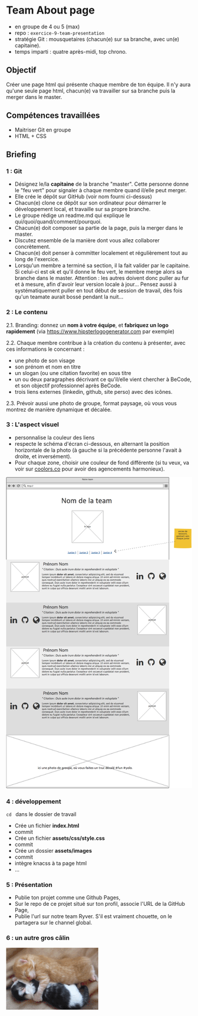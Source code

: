 # Team About page

- en groupe de 4 ou 5 (max)
- repo : `exercice-9-team-presentation`
- stratégie Git : mousquetaires (chacun(e) sur sa branche, avec un(e) capitaine).
- temps imparti : quatre après-midi, top chrono.

## Objectif
Créer une page html qui présente chaque membre de ton équipe. Il n'y aura qu'une seule page html, chacun(e) va travailler sur sa branche puis la merger dans le master.

## Compétences travaillées

- Maitriser Git en groupe
- HTML + CSS

## Briefing

### 1 : Git
- Désignez le/la **capitaine** de la branche "master". Cette personne donne le "feu vert" pour signaler à chaque membre quand il/elle peut merger.
- Elle crée le dépôt sur GitHub (voir nom fourni ci-dessus)
- Chacun(e) clone ce dépôt sur son ordinateur pour démarrer le développement local, et travaille sur sa propre branche.
- Le groupe rédige un readme.md qui explique le qui/quoi/quand/comment/pourquoi.
- Chacun(e) doit composer sa partie de la page, puis la merger dans le master.
- Discutez ensemble de la manière dont vous allez collaborer concrètement.
- Chacun(e) doit penser à committer localement et régulièrement tout au long de l'exercice.
- Lorsqu'un membre a terminé sa section, il la fait valider par le capitaine. Si celui-ci est ok et qu'il donne le feu vert, le membre merge alors sa branche dans le master. Attention : les autres doivent donc puller au fur et à mesure, afin d'avoir leur version locale à jour... Pensez aussi à systématiquement puller en tout début de session de travail, dès fois qu'un teamate aurait bossé pendant la nuit...

### 2 : Le contenu

2.1. Branding: donnez un **nom à votre équipe**, et **fabriquez un logo rapidement** (via https://www.hipsterlogogenerator.com par exemple) 

2.2. Chaque membre contribue à la création du contenu à présenter, avec ces informations le concernant :   

- une photo de son visage  
- son prénom et nom en titre
- un slogan (ou une citation favorite) en sous titre
- un ou deux paragraphes décrivant ce qu'il/elle vient chercher à BeCode, et son objectif professionnel après BeCode.
- trois liens externes (linkedin, github, site perso) avec des icônes.

2.3. Prévoir aussi une photo de groupe, format paysage, où vous vous montrez de manière dynamique et décalée.

### 3 : L'aspect visuel

- personnalise la couleur des liens
- respecte le schéma d'écran ci-dessous, en alternant la position horizontale de la photo (à gauche si la précédente personne l'avait à droite, et inversément).
- Pour chaque zone, choisir une couleur de fond différente (si tu veux, va voir sur [coolors.co](https://coolors.co) pour avoir des agencements harmonieux).

[![](./images/about.png)
](./images/about.png)

### 4 : développement

`cd ` dans le dossier de travail

- Crée un fichier **index.html**
- commit
- Crée un fichier **assets/css/style.css**
- commit
- Crée un dossier **assets/images**
- commit
- intègre knacss à ta page html
- ...

### 5 : Présentation

- Publie ton projet comme une Github Pages, 
- Sur le repo de ce projet situé sur ton profil, associe l'URL de la GitHub Page,
- Publie l'url sur notre team Ryver. S'il est vraiment chouette, on le partagera sur le channel global.

### 6 : un autre gros câlin

![](./images/calin.gif)

